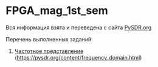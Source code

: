 # FPGA_mag_1st_sem

Вся информация взята и переведена с сайта [PySDR.org](https://pysdr.org/index.html)

Перечень выполненных заданий:

1. [Частотное представление](/Frequency_domain/Frequency_domain.ipynb) (https://pysdr.org/content/frequency_domain.html)